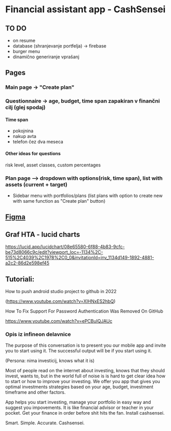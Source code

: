 # Financial assistant app - CashSensei
## TO DO
- on resume
- database (shranjevanje portfelja) -> firebase
- burger menu
- dinamično generiranje vprašanj
## Pages
### Main page -> "Create plan"

### Questionnaire -> age, budget, time span zapakiran v finančni cilj (glej spodaj)
#### Time span
- pokojnina
- nakup avta
- telefon čez dva meseca

#### Other ideas for questions
risk level, asset classes, custom percentages

### Plan page —> dropdown with options(risk, time span), list with assets (current + target)
- Sidebar menu with portfolios/plans (list plans with option to create new with same function as "Create plan" button)

## [Figma](https://www.figma.com/file/R1OqUWKKdN9H1ydhyqyGeF/Finance-Era%3A-Financial-Management-Mobile-App-(Community)?type=design&node-id=0-1&mode=design&t=JQ6s5jMKwHiMR6w2-0)

## Graf HTA - lucid charts
https://lucid.app/lucidchart/08e65580-6f88-4b83-9cfc-be73d8066c9c/edit?viewport_loc=-1134%2C-515%2C4039%2C1978%2C0_0&invitationId=inv_1134d149-1892-4881-a2c2-86d2e598ef45

## Tutoriali:
How to push android studio project to github in 2022

(https://www.youtube.com/watch?v=XIHNxES2hbQ)

How To Fix Support For Password Authentication Was Removed On GitHub

https://www.youtube.com/watch?v=ePCBuIQJAUc

### Opis iz infineon delavnice

The purpose of this conversation is to present you our mobile app and invite you to start using it.
The successful output will be if you start using it.


(Persona: nima investicij, knows what it is)

Most of people read on the internet about investing, knows that they should invest, wants to, but in the world full of noise is is hard to get clear idea how to start or how to improve your investing.
We offer you app that gives you optimal investments strategies based on your age, budget, investment timeframe and other factors.

App helps you start investing, manage your portfolio in easy way and suggest you impovements.
It is like financial advisor or teacher in your pocket.
Get your finance in order before shit hits the fan.
Install cashsensei.

Smart. Simple. Accurate. Cashsensei.
